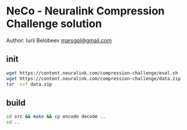 # NeCo - Neuralink Compression Challenge solution

Author: Iurii Belobeev <marsgpl@gmail.com>

## init

```sh
wget https://content.neuralink.com/compression-challenge/eval.sh
wget https://content.neuralink.com/compression-challenge/data.zip
tar -xvf data.zip
```

## build

```sh
cd src && make && cp encode decode ..
cd ..
```
